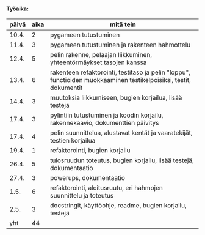#### Työaika:

 päivä | aika | mitä tein 
-------|------|-----------
 10.4. | 2 | pygameen tutustuminen 
 11.4. | 3 | pygameen tutustuminen ja rakenteen hahmottelu 
 12.4. | 5 | pelin rakenne, pelaajan liikkuminen, yhteentörmäykset tasojen kanssa 
 13.4. | 6 | rakenteen refaktorointi, testitaso ja pelin "loppu", functioiden muokkaaminen testikelpoisiksi, testit, dokumentit 
 14.4. | 3 | muutoksia liikkumiseen, bugien korjailua, lisää testejä 
 17.4. | 3 | pylintiin tutustuminen ja koodin korjailu, rakennekaavio, dokumenttien päivitys 
 17.4. | 4 | pelin suunnittelua, alustavat kentät ja vaaratekijät, testien korjailua 
 19.4. | 1 | refaktorointi, bugien korjailu 
 26.4. | 5 | tulosruudun toteutus, bugien korjailu, lisää testejä, dokumentaatio 
 27.4. | 3 | powerups, dokumentaatio
 1.5. | 6 | refaktorointi, aloitusruutu, eri hahmojen suunnittelu ja toteutus
 2.5. | 3 | docstringit, käyttöohje, readme, bugien korjailu, testejä
 yht | 44 |

